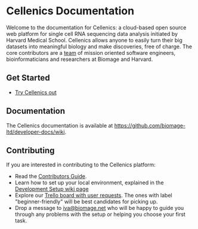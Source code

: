 Cellenics Documentation
=================================
Welcome to the documentation for Cellenics: a cloud-based open source web platform for single cell RNA sequencing data analysis initiated by Harvard Medical School. Cellenics allows anyone to easily turn their big datasets into meaningful biology and make discoveries, free of charge. The core contributors are a [team](https://www.biomage.net/our-team) of mission oriented software engineers, bioinformaticians and researchers at Biomage and Harvard.

Get Started
----------

- [Try Cellenics out](https://scp.biomage.net/)

Documentation
----------
The Cellenics documentation is available at https://github.com/biomage-ltd/developer-docs/wiki.

Contributing
----------
If you are interested in contributing to the Cellenics platform:

- Read the [Contributors Guide](CONTRIBUTING.md).
- Learn how to set up your local environment, explained in the [Development Setup wiki page](https://github.com/biomage-ltd/developer-docs/wiki/Cellenics-Development---Setup)
- Explore our [Trello board with user requests](https://trello.com/b/zPaytPFR/usability-studies). The ones with label "beginner-friendly" will be best candidates for picking up.
- Drop a message to iva@biomage.net who will be happy to guide you through any problems with the setup or helping you choose your first task.
